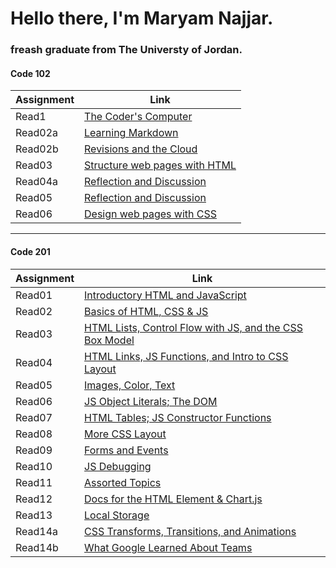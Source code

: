 # Hello there, I'm Maryam Najjar.
### freash graduate from The Universty of Jordan.


#### Code 102 

| Assignment  | Link                                       |
| ----------- | -------------------------------------------|
| Read1       | [The Coder's Computer](read1.md)           |
| Read02a     | [Learning Markdown](read02a.md)            |
| Read02b     | [Revisions and the Cloud](read02b.md)      |
| Read03      | [Structure web pages with HTML](read03.md) |
| Read04a     | [Reflection and Discussion](read04a.md)    |
| Read05      | [Reflection and Discussion](read05.md)     |
| Read06      | [ Design web pages with CSS](read06.md)    |

******
#### Code 201

| Assignment | Link                                                                 |
| -----------| ---------------------------------------------------------------------|
| Read01     | [Introductory HTML and JavaScript](read1.md)                         |
| Read02     | [Basics of HTML, CSS & JS](read02.md)                                |
| Read03     | [HTML Lists, Control Flow with JS, and the CSS Box Model](read03.md) |
| Read04     | [HTML Links, JS Functions, and Intro to CSS Layout](read04.md)       |
| Read05     | [Images, Color, Text](read05.md)                                     |
| Read06     | [JS Object Literals; The DOM](read06.md)                             |
| Read07     | [HTML Tables; JS Constructor Functions](read07.md)                   |
| Read08     | [ More CSS Layout](read8.md)                                         |
| Read09     | [Forms and Events](read09.md)                                        |
| Read10     | [JS Debugging](read10.md)                                            |
| Read11     | [Assorted Topics](read11.md)                                         |
| Read12     | [Docs for the HTML <canvas> Element & Chart.js](read12.md)           |
| Read13     | [Local Storage](read13.md)                                           |
| Read14a    | [CSS Transforms, Transitions, and Animations](read14a.md)            |
| Read14b    | [What Google Learned About Teams](read14b.md)                        |